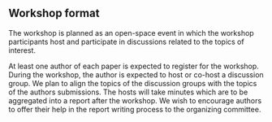 Workshop format
---------------

The workshop is planned as an open-space event in which the workshop
participants host and participate in discussions related to the topics of
interest.

At least one author of each paper is expected to register for the workshop.
During the workshop, the author is expected to host or co-host a discussion
group. We plan to align the topics of the discussion groups with the topics
of the authors submissions. The hosts will take minutes which are to be
aggregated into a report after the workshop. We wish to encourage authors
to offer their help in the report writing process to the organizing committee.
